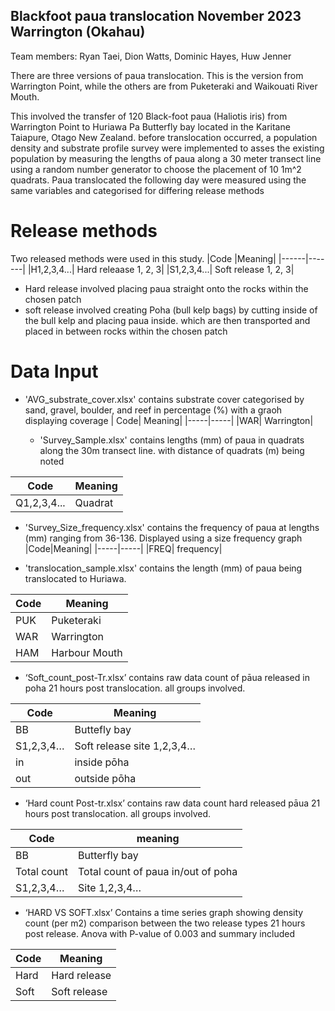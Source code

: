 ## Blackfoot paua translocation November 2023 Warrington (Okahau)
Team members: Ryan Taei, Dion Watts, Dominic Hayes, Huw Jenner

There are three versions of paua translocation. This is the version from Warrington Point, while the others are from Puketeraki and Waikouati River Mouth. 

This involved the transfer of 120 Black-foot paua (Haliotis iris) from Warrington Point to Huriawa Pa Butterfly bay located in the Karitane Taiapure, Otago New Zealand. before translocation occurred, a population density and substrate profile survey were implemented to asses the existing population by measuring the lengths of paua along a 30 meter transect line using a random number generator to choose the placement of 10 1m^2 quadrats. Paua translocated the following day were measured using the same variables and categorised for differing release methods

# Release methods
Two released methods were used in this study. 
|Code  |Meaning|
|------|-------|
|H1,2,3,4...| Hard releaase 1, 2, 3|
|S1,2,3,4...| Soft release 1, 2, 3|

- Hard release involved placing paua straight onto the rocks within the chosen patch
- soft release involved creating Poha (bull kelp bags) by cutting inside of the bull kelp and placing paua inside. which are then transported and placed in between rocks within the chosen patch

# Data Input
- 'AVG_substrate_cover.xlsx' contains substrate cover categorised by sand, gravel, boulder, and reef in percentage (%) with a graoh displaying coverage
  | Code| Meaning|
  |-----|-----|
  |WAR| Warrington|

  - 'Survey_Sample.xlsx' contains lengths (mm) of paua in quadrats along the 30m transect line. with distance of quadrats (m) being noted
 
 |Code| Meaning|
 |-----|-------|
 |Q1,2,3,4...|Quadrat|

 - 'Survey_Size_frequency.xlsx' contains the frequency of paua at lengths (mm) ranging from 36-136. Displayed using a size frequency graph
   |Code|Meaning|
   |-----|-----|
   |FREQ| frequency|

- 'translocation_sample.xlsx' contains the length (mm) of paua being translocated to Huriawa.


|Code|Meaning|
|----|------|
|PUK| Puketeraki|
|WAR| Warrington|
|HAM| Harbour Mouth|

- 	‘Soft_count_post-Tr.xlsx’ contains raw data count of pāua released in poha 21 hours post translocation. all groups involved.
  
|Code| Meaning|
|----|------|
|BB| Buttefly bay|
|S1,2,3,4…| Soft release site 1,2,3,4…| 
|in| inside pōha|
|out|outside pōha|


- ‘Hard count Post-tr.xlsx’ contains raw data count hard released pāua 21 hours post translocation. all groups involved.

|Code| meaning|
|----|-------|
|BB| Butterfly bay |
| Total count| Total count of paua in/out of poha| 
|S1,2,3,4…| Site 1,2,3,4…|

- ‘HARD VS SOFT.xlsx’ Contains a time series graph showing density count (per m2) comparison between the two release types 21 hours post release. Anova with P-value of 0.003 and summary included 

|Code| Meaning|
|----|-------|
|Hard| Hard release| 
|Soft| Soft release| 







